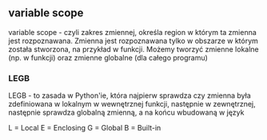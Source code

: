 ## variable scope

variable scope - czyli zakres zmiennej, określa region w którym ta zmienna jest rozpoznawana.
Zmienna jest rozpoznawana tylko w obszarze w którym została stworzona, na przykład w funkcji.
Możemy tworzyć zmienne lokalne (np. w funkcji) oraz zmienne globalne (dla całego programu)

### LEGB
LEGB - to zasada w Python'ie, która najpierw sprawdza czy zmienna była zdefiniowana w lokalnym
w wewnętrznej funkcji, następnie w zewnętrznej, następnie sprawdza globalną zmienną,  a na końcu wbudowaną w język

L = Local
E = Enclosing
G = Global
B = Built-in